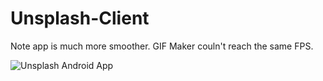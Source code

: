 # Unsplash-Client

Note app is much more smoother. GIF Maker couln't reach the same FPS.

![Unsplash Android App](https://media.giphy.com/media/3mgrfpWerSSDhXdXrw/giphy.gif)
